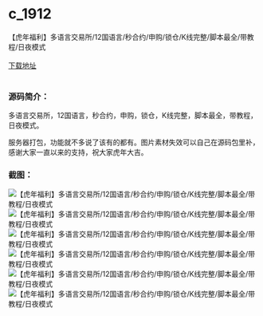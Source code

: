 # c_1912
【虎年福利】多语言交易所/12国语言/秒合约/申购/锁仓/K线完整/脚本最全/带教程/日夜模式
<br/></br>
[下载地址](https://www.uuid2.com/1912.html "下载地址")
<br/></br>
<h3>源码简介：</h3>
<p>多语言交易所，12国语言，秒合约，申购，锁仓，K线完整，脚本最全，带教程，日夜模式。<p>
<p>服务器打包，功能就不多说了该有的都有。图片素材失效可以自己在源码包里补，感谢大家一直以来的支持，祝大家虎年大吉。<p>
<h3>截图：</h3>
<img src="https://www.uuid2.com/wp-content/uploads/img/uimage/98171641620828.png" alt="【虎年福利】多语言交易所/12国语言/秒合约/申购/锁仓/K线完整/脚本最全/带教程/日夜模式"><img src="https://www.uuid2.com/wp-content/uploads/img/uimage/69191641620828.png" alt="【虎年福利】多语言交易所/12国语言/秒合约/申购/锁仓/K线完整/脚本最全/带教程/日夜模式"><img src="https://www.uuid2.com/wp-content/uploads/img/uimage/18851641620829.png" alt="【虎年福利】多语言交易所/12国语言/秒合约/申购/锁仓/K线完整/脚本最全/带教程/日夜模式"><img src="https://www.uuid2.com/wp-content/uploads/img/uimage/78531641620830.png" alt="【虎年福利】多语言交易所/12国语言/秒合约/申购/锁仓/K线完整/脚本最全/带教程/日夜模式"><img src="https://www.uuid2.com/wp-content/uploads/img/uimage/84071641620831.png" alt="【虎年福利】多语言交易所/12国语言/秒合约/申购/锁仓/K线完整/脚本最全/带教程/日夜模式"><img src="https://www.uuid2.com/wp-content/uploads/img/uimage/62181641620832.png" alt="【虎年福利】多语言交易所/12国语言/秒合约/申购/锁仓/K线完整/脚本最全/带教程/日夜模式">
